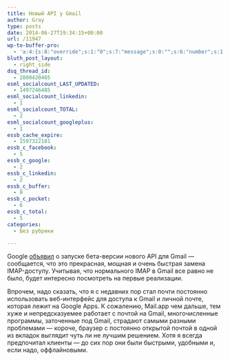 ```yaml
---
title: Новый API у Gmail
author: Gray
type: posts
date: 2014-06-27T19:34:15+00:00
url: /11947
wp-to-buffer-pro:
  - 'a:4:{s:8:"override";s:1:"0";s:7:"message";s:0:"";s:6:"number";s:1:"1";s:16:"alternateMessage";s:0:"";}'
bluth_post_layout:
  - right_side
dsq_thread_id:
  - 2800420465
esml_socialcount_LAST_UPDATED:
  - 1497246485
esml_socialcount_linkedin:
  - 1
esml_socialcount_TOTAL:
  - 2
esml_socialcount_googleplus:
  - 1
essb_cache_expire:
  - 1597322181
essb_c_facebook:
  - 5
essb_c_google:
  - 2
essb_c_linkedin:
  - 2
essb_c_buffer:
  - 8
essb_c_pocket:
  - 6
essb_c_total:
  - 5
categories:
  - Без рубрики

---
```








Google <a href="http://googleappsdeveloper.blogspot.com/2014/06/introducing-new-gmail-api.html" target="_blank">объявил</a> о запуске бета-версии нового API для Gmail — сообщается, что это прекрасная, мощная и очень быстрая замена IMAP-доступу. Учитывая, что нормального IMAP в Gmail все равно не было, будет интересно посмотреть на первые реализации.

Впрочем, надо сказать, что я с недавних пор стал почти постоянно использовать веб-интерфейс для доступа к Gmail и личной почте, которая лежит на Google Apps. К сожалению, Mail.app чем дальше, тем хуже и непредсказуемее работает с почтой на Gmail, многочисленные программы, заточенные под Gmail, страдают самыми разными проблемами — короче, браузер с постоянно открытой почтой в одной из вкладок выглядит чуть ли не лучшим решением. Хотя я всегда предпочитал клиенты — до сих пор они были быстрыми, удобными и, если надо, оффлайновыми.